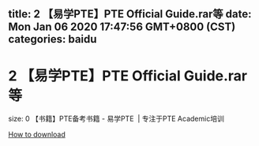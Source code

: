 
title: 2 【易学PTE】PTE Official Guide.rar等
date: Mon Jan 06 2020 17:47:56 GMT+0800 (CST)    
categories: baidu
---

# 2 【易学PTE】PTE Official Guide.rar等
size: 0
 【书籍】PTE备考书籍 - 易学PTE  | 专注于PTE Academic培训
 

[How to download](https://bpcam.bemobtrk.com/go/2ceec3aa-1ca2-46d6-b9ff-aaa5c184517c?jno=1383)
